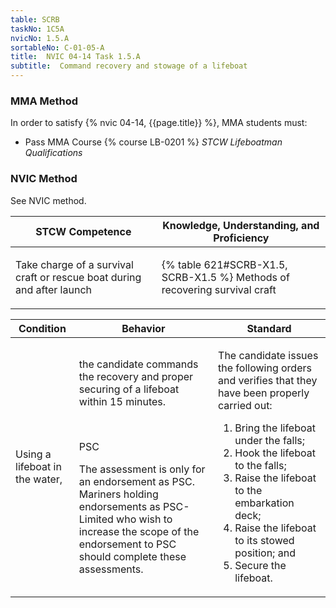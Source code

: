 ```yaml
---
table: SCRB
taskNo: 1C5A
nvicNo: 1.5.A 
sortableNo: C-01-05-A
title:  NVIC 04-14 Task 1.5.A
subtitle:  Command recovery and stowage of a lifeboat
---
```



### MMA Method

In order to satisfy  {% nvic 04-14, {{page.title}}  %}, MMA students must:

* Pass MMA Course {% course LB-0201 %}  *STCW Lifeboatman Qualifications*


### NVIC Method

<a onclick="togglevisibility('nvic_methods')" >See NVIC method.</a>

<div id='nvic_methods' class='hide'>

<table>
<thead>
<tr>
<th class='forty'> STCW Competence </th>
<th class='sixty'> Knowledge, Understanding, and Proficiency </th>
</tr>
</thead>




<tbody>
<tr><td markdown='1'>

Take charge of a survival craft or rescue boat during and after launch

</td><td markdown='1'>

{% table 621#SCRB-X1.5, SCRB-X1.5 %} Methods of recovering survival craft

</td></tr>


</tbody>
</table>


<table>
<thead>
<tr><th class='twenty'>  Condition </th><th class='twenty'> Behavior </th><th  class='sixty'>Standard </th></tr>
</thead>
<tbody >



<tr><td markdown='1'>

Using a lifeboat in the water,

</td><td markdown='1'>

the candidate commands the recovery and proper securing of a lifeboat within 15 minutes.

<br>

<div class="tooltip" markdown='1'>

PSC

The assessment is only for an endorsement as PSC. Mariners holding endorsements as PSC-Limited who wish to increase the scope of the endorsement to PSC should complete these assessments.

</div>


</td><td markdown='1'>

The candidate issues the following orders and verifies that they have been properly carried out:

1. Bring the lifeboat under the falls;
2. Hook the lifeboat to the falls;
3. Raise the lifeboat to the embarkation deck;
4. Raise the lifeboat to its stowed position; and 
5. Secure the lifeboat. 

</td></tr>
</tbody>
</table>
</div>
